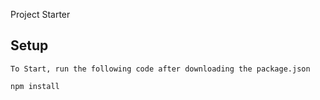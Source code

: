 Project Starter

Setup
---
 
```
To Start, run the following code after downloading the package.json

npm install
```